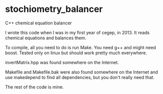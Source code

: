 # stochiometry_balancer
C++ chemical equation balancer

I wrote this code when I was in my first year of cegep, in 2013. It reads chemical equations and balances them.

To compile, all you need to do is run Make. You need g++ and might need boost. Tested only on linux but should work pretty much everywhere.

invertMatrix.hpp was found somewhere on the Internet.

Makefile and Makefile.bak were also found somewhere on the Internet and use makedepend to find all dependencies, but you don't really need that.

The rest of the code is mine.
